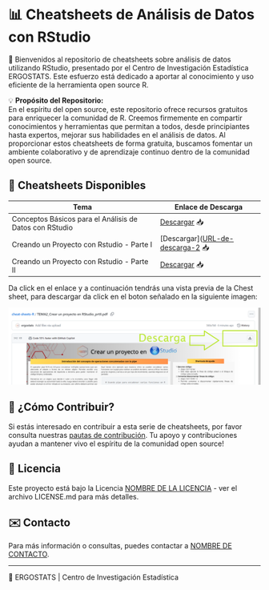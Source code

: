 # 📊 Cheatsheets de Análisis de Datos con RStudio

👋 Bienvenidos al repositorio de cheatsheets sobre análisis de datos utilizando RStudio, presentado por el Centro de Investigación Estadística ERGOSTATS. Este esfuerzo está dedicado a aportar al conocimiento y uso eficiente de la herramienta open source R.

💡 **Propósito del Repositorio:**  
En el espíritu del open source, este repositorio ofrece recursos gratuitos para enriquecer la comunidad de R. Creemos firmemente en compartir conocimientos y herramientas que permitan a todos, desde principiantes hasta expertos, mejorar sus habilidades en el análisis de datos. Al proporcionar estos cheatsheets de forma gratuita, buscamos fomentar un ambiente colaborativo y de aprendizaje continuo dentro de la comunidad open source.

## 📝 Cheatsheets Disponibles

| Tema                                        | Enlace de Descarga                                  |
|---------------------------------------------|-----------------------------------------------------|
| Conceptos Básicos para el Análisis de Datos con RStudio | [Descargar](https://github.com/ergostats/cheat-sheets-R/blob/main/TEMA1_Conceptos%20b%C3%A1sicos%20de%20R.pdf) 📥 |
| Creando un Proyecto con Rstudio - Parte I   | [Descargar]([URL-de-descarga-2](https://github.com/ergostats/cheat-sheets-R/blob/main/TEMA2_Crear%20un%20proyecto%20en%20RStudio.pdf) 📥 |
| Creando un Proyecto con Rstudio - Parte II  | [Descargar](https://github.com/ergostats/cheat-sheets-R/blob/main/TEMA2_Crear%20un%20proyecto%20en%20RStudio_prtII.pdf) 📥 |

Da click en el enlace y a continuación tendrás una vista previa de la Chest sheet, para descargar da click en el boton señalado en la siguiente imagen:

![image](descarga.png)



## 🤝 ¿Cómo Contribuir?

Si estás interesado en contribuir a esta serie de cheatsheets, por favor consulta nuestras [pautas de contribución](LINK-a-las-pautas-de-contribución). Tu apoyo y contribuciones ayudan a mantener vivo el espíritu de la comunidad open source!

## 📜 Licencia

Este proyecto está bajo la Licencia [NOMBRE DE LA LICENCIA](LINK-a-la-licencia) - ver el archivo LICENSE.md para más detalles.

## ✉️ Contacto

Para más información o consultas, puedes contactar a [NOMBRE DE CONTACTO](Correo-o-enlace-de-contacto).

---

🌟 ERGOSTATS | Centro de Investigación Estadística
